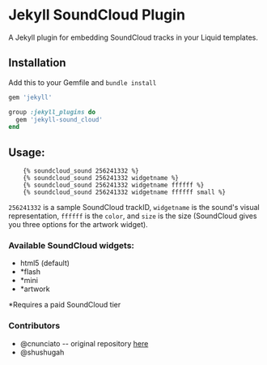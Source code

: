 # Jekyll SoundCloud Plugin

A Jekyll plugin for embedding SoundCloud tracks in your Liquid templates.

## Installation
Add this to your Gemfile and `bundle install`
```ruby
gem 'jekyll'

group :jekyll_plugins do
  gem 'jekyll-sound_cloud'
end
```

## Usage:
```
    {% soundcloud_sound 256241332 %}
    {% soundcloud_sound 256241332 widgetname %}
    {% soundcloud_sound 256241332 widgetname ffffff %}
    {% soundcloud_sound 256241332 widgetname ffffff small %}
```
  `256241332` is a sample SoundCloud trackID, `widgetname` is the sound's visual representation, `ffffff` is the `color`, and `size` is the size (SoundCloud gives you three options for the artwork widget).

### Available SoundCloud widgets:

  * html5 (default)
  * *flash
  * *mini
  * *artwork

*Requires a paid SoundCloud tier

### Contributors
* @cnunciato -- original repository [here](https://github.com/cnunciato/jekyll-soundcloud)
* @shushugah

